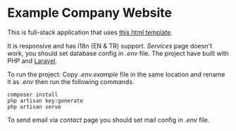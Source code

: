 # Example Company Website
This is full-stack application that uses [this html template](https://github.com/19XLR95/example-company-website-template-1).

It is responsive and has i18n (EN & TR) support. *Services* page doesn't work, you should set database config in *.env* file. The project have built with PHP and [Laravel](https://laravel.com/).

To run the project:
Copy *.env.example* file in the same location and rename it as *.env* then run the following commands.
```
composer install
php artisan key:generate
php artisan serve
```
To send email via *contact* page you should set mail config in *.env* file.